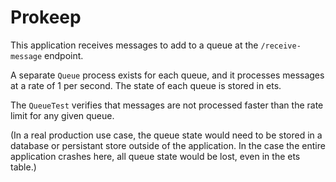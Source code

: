 # Prokeep

This application receives messages to add to a queue at the `/receive-message` endpoint.

A separate `Queue` process exists for each queue, and it processes messages at a rate of 1 per second. The state of each queue is stored in ets.

The `QueueTest` verifies that messages are not processed faster than the rate limit for any given queue.



(In a real production use case, the queue state would need to be stored in a database or persistant store outside of the application. In the case the entire application crashes here, all queue state would be lost, even in the ets table.)
